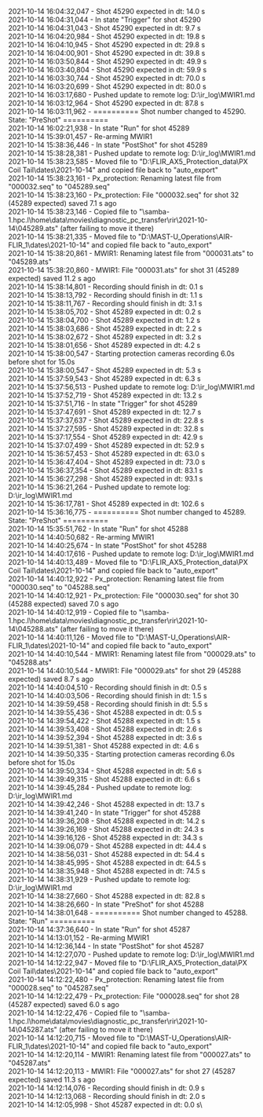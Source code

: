 2021-10-14 16:04:32,047 - Shot 45290 expected in dt: 14.0 s\
2021-10-14 16:04:31,044 - In state "Trigger" for shot 45290\
2021-10-14 16:04:31,043 - Shot 45290 expected in dt: 9.7 s\
2021-10-14 16:04:20,984 - Shot 45290 expected in dt: 19.8 s\
2021-10-14 16:04:10,945 - Shot 45290 expected in dt: 29.8 s\
2021-10-14 16:04:00,901 - Shot 45290 expected in dt: 39.8 s\
2021-10-14 16:03:50,844 - Shot 45290 expected in dt: 49.9 s\
2021-10-14 16:03:40,804 - Shot 45290 expected in dt: 59.9 s\
2021-10-14 16:03:30,744 - Shot 45290 expected in dt: 70.0 s\
2021-10-14 16:03:20,699 - Shot 45290 expected in dt: 80.0 s\
2021-10-14 16:03:17,680 - Pushed update to remote log: D:\ir_log\MWIR1.md\
2021-10-14 16:03:12,964 - Shot 45290 expected in dt: 87.8 s\
2021-10-14 16:03:11,962 - ========== Shot number changed to 45290. State: "PreShot" ==========\
2021-10-14 16:02:21,938 - In state "Run" for shot 45289\
2021-10-14 15:39:01,457 - Re-arming MWIR1\
2021-10-14 15:38:36,446 - In state "PostShot" for shot 45289\
2021-10-14 15:38:28,381 - Pushed update to remote log: D:\ir_log\MWIR1.md\
2021-10-14 15:38:23,585 - Moved file to "D:\FLIR_AX5_Protection_data\PX Coil Tail\dates\2021-10-14" and copied file back to "auto_export"\
2021-10-14 15:38:23,161 - Px_protection: Renaming latest file from "000032.seq" to "045289.seq"\
2021-10-14 15:38:23,160 - Px_protection: File "000032.seq" for shot 32 (45289 expected) saved 7.1 s ago\
2021-10-14 15:38:23,146 - Copied file to "\\samba-1.hpc.l\home\data\movies\diagnostic_pc_transfer\rir\2021-10-14\045289.ats" (after failing to move it there)\
2021-10-14 15:38:21,335 - Moved file to "D:\MAST-U_Operations\AIR-FLIR_1\dates\2021-10-14" and copied file back to "auto_export"\
2021-10-14 15:38:20,861 - MWIR1: Renaming latest file from "000031.ats" to "045289.ats"\
2021-10-14 15:38:20,860 - MWIR1: File "000031.ats" for shot 31 (45289 expected) saved 11.2 s ago\
2021-10-14 15:38:14,801 - Recording should finish in dt: 0.1 s\
2021-10-14 15:38:13,792 - Recording should finish in dt: 1.1 s\
2021-10-14 15:38:11,767 - Recording should finish in dt: 3.1 s\
2021-10-14 15:38:05,702 - Shot 45289 expected in dt: 0.2 s\
2021-10-14 15:38:04,700 - Shot 45289 expected in dt: 1.2 s\
2021-10-14 15:38:03,686 - Shot 45289 expected in dt: 2.2 s\
2021-10-14 15:38:02,672 - Shot 45289 expected in dt: 3.2 s\
2021-10-14 15:38:01,656 - Shot 45289 expected in dt: 4.2 s\
2021-10-14 15:38:00,547 - Starting protection cameras recording 6.0s before shot for 15.0s\
2021-10-14 15:38:00,547 - Shot 45289 expected in dt: 5.3 s\
2021-10-14 15:37:59,543 - Shot 45289 expected in dt: 6.3 s\
2021-10-14 15:37:56,513 - Pushed update to remote log: D:\ir_log\MWIR1.md\
2021-10-14 15:37:52,719 - Shot 45289 expected in dt: 13.2 s\
2021-10-14 15:37:51,716 - In state "Trigger" for shot 45289\
2021-10-14 15:37:47,691 - Shot 45289 expected in dt: 12.7 s\
2021-10-14 15:37:37,637 - Shot 45289 expected in dt: 22.8 s\
2021-10-14 15:37:27,595 - Shot 45289 expected in dt: 32.8 s\
2021-10-14 15:37:17,554 - Shot 45289 expected in dt: 42.9 s\
2021-10-14 15:37:07,499 - Shot 45289 expected in dt: 52.9 s\
2021-10-14 15:36:57,453 - Shot 45289 expected in dt: 63.0 s\
2021-10-14 15:36:47,404 - Shot 45289 expected in dt: 73.0 s\
2021-10-14 15:36:37,354 - Shot 45289 expected in dt: 83.1 s\
2021-10-14 15:36:27,298 - Shot 45289 expected in dt: 93.1 s\
2021-10-14 15:36:21,264 - Pushed update to remote log: D:\ir_log\MWIR1.md\
2021-10-14 15:36:17,781 - Shot 45289 expected in dt: 102.6 s\
2021-10-14 15:36:16,775 - ========== Shot number changed to 45289. State: "PreShot" ==========\
2021-10-14 15:35:51,762 - In state "Run" for shot 45288\
2021-10-14 14:40:50,682 - Re-arming MWIR1\
2021-10-14 14:40:25,674 - In state "PostShot" for shot 45288\
2021-10-14 14:40:17,616 - Pushed update to remote log: D:\ir_log\MWIR1.md\
2021-10-14 14:40:13,489 - Moved file to "D:\FLIR_AX5_Protection_data\PX Coil Tail\dates\2021-10-14" and copied file back to "auto_export"\
2021-10-14 14:40:12,922 - Px_protection: Renaming latest file from "000030.seq" to "045288.seq"\
2021-10-14 14:40:12,921 - Px_protection: File "000030.seq" for shot 30 (45288 expected) saved 7.0 s ago\
2021-10-14 14:40:12,919 - Copied file to "\\samba-1.hpc.l\home\data\movies\diagnostic_pc_transfer\rir\2021-10-14\045288.ats" (after failing to move it there)\
2021-10-14 14:40:11,126 - Moved file to "D:\MAST-U_Operations\AIR-FLIR_1\dates\2021-10-14" and copied file back to "auto_export"\
2021-10-14 14:40:10,544 - MWIR1: Renaming latest file from "000029.ats" to "045288.ats"\
2021-10-14 14:40:10,544 - MWIR1: File "000029.ats" for shot 29 (45288 expected) saved 8.7 s ago\
2021-10-14 14:40:04,510 - Recording should finish in dt: 0.5 s\
2021-10-14 14:40:03,506 - Recording should finish in dt: 1.5 s\
2021-10-14 14:39:59,458 - Recording should finish in dt: 5.5 s\
2021-10-14 14:39:55,436 - Shot 45288 expected in dt: 0.5 s\
2021-10-14 14:39:54,422 - Shot 45288 expected in dt: 1.5 s\
2021-10-14 14:39:53,408 - Shot 45288 expected in dt: 2.6 s\
2021-10-14 14:39:52,394 - Shot 45288 expected in dt: 3.6 s\
2021-10-14 14:39:51,381 - Shot 45288 expected in dt: 4.6 s\
2021-10-14 14:39:50,335 - Starting protection cameras recording 6.0s before shot for 15.0s\
2021-10-14 14:39:50,334 - Shot 45288 expected in dt: 5.6 s\
2021-10-14 14:39:49,315 - Shot 45288 expected in dt: 6.6 s\
2021-10-14 14:39:45,284 - Pushed update to remote log: D:\ir_log\MWIR1.md\
2021-10-14 14:39:42,246 - Shot 45288 expected in dt: 13.7 s\
2021-10-14 14:39:41,240 - In state "Trigger" for shot 45288\
2021-10-14 14:39:36,208 - Shot 45288 expected in dt: 14.2 s\
2021-10-14 14:39:26,169 - Shot 45288 expected in dt: 24.3 s\
2021-10-14 14:39:16,126 - Shot 45288 expected in dt: 34.3 s\
2021-10-14 14:39:06,079 - Shot 45288 expected in dt: 44.4 s\
2021-10-14 14:38:56,031 - Shot 45288 expected in dt: 54.4 s\
2021-10-14 14:38:45,995 - Shot 45288 expected in dt: 64.5 s\
2021-10-14 14:38:35,948 - Shot 45288 expected in dt: 74.5 s\
2021-10-14 14:38:31,929 - Pushed update to remote log: D:\ir_log\MWIR1.md\
2021-10-14 14:38:27,660 - Shot 45288 expected in dt: 82.8 s\
2021-10-14 14:38:26,660 - In state "PreShot" for shot 45288\
2021-10-14 14:38:01,648 - ========== Shot number changed to 45288. State: "Run" ==========\
2021-10-14 14:37:36,640 - In state "Run" for shot 45287\
2021-10-14 14:13:01,152 - Re-arming MWIR1\
2021-10-14 14:12:36,144 - In state "PostShot" for shot 45287\
2021-10-14 14:12:27,070 - Pushed update to remote log: D:\ir_log\MWIR1.md\
2021-10-14 14:12:22,947 - Moved file to "D:\FLIR_AX5_Protection_data\PX Coil Tail\dates\2021-10-14" and copied file back to "auto_export"\
2021-10-14 14:12:22,480 - Px_protection: Renaming latest file from "000028.seq" to "045287.seq"\
2021-10-14 14:12:22,479 - Px_protection: File "000028.seq" for shot 28 (45287 expected) saved 6.0 s ago\
2021-10-14 14:12:22,476 - Copied file to "\\samba-1.hpc.l\home\data\movies\diagnostic_pc_transfer\rir\2021-10-14\045287.ats" (after failing to move it there)\
2021-10-14 14:12:20,715 - Moved file to "D:\MAST-U_Operations\AIR-FLIR_1\dates\2021-10-14" and copied file back to "auto_export"\
2021-10-14 14:12:20,114 - MWIR1: Renaming latest file from "000027.ats" to "045287.ats"\
2021-10-14 14:12:20,113 - MWIR1: File "000027.ats" for shot 27 (45287 expected) saved 11.3 s ago\
2021-10-14 14:12:14,076 - Recording should finish in dt: 0.9 s\
2021-10-14 14:12:13,068 - Recording should finish in dt: 2.0 s\
2021-10-14 14:12:05,998 - Shot 45287 expected in dt: 0.0 s\
